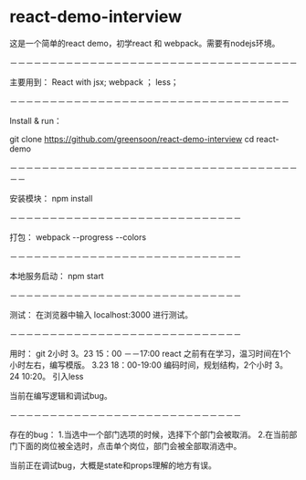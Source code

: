 # react-demo-interview
这是一个简单的react demo，初学react 和 webpack。需要有nodejs环境。

－－－－－－－－－－－－－－－－－－－－－－－－－－－－－－－－－－－－

主要用到：
  React with jsx;
  webpack ；
  less；
  
  
－－－－－－－－－－－－－－－－－－－－－－－－－－－－－－－－－－－
  
Install & run：

git clone https://github.com/greensoon/react-demo-interview
cd react-demo

－－－－－－－－－－－－－－－－－－－－－－－－－－－－－－－－－－－－－－

安装模块：
npm install

－－－－－－－－－－－－－－－－－－－－－－－－－－－－－

打包：
webpack --progress --colors

－－－－－－－－－－－－－－－－－－－－－－－－－－－－－

本地服务启动：
npm start

－－－－－－－－－－－－－－－－－－－－－－－－－－－－－

测试：
在浏览器中输入 localhost:3000 进行测试。

－－－－－－－－－－－－－－－－－－－－－－－－－－－－－

用时：
git 2小时       3。23 15：00 －－17:00
react 之前有在学习，温习时间在1个小时左右，编写模版。 3.23 18：00-19:00
编码时间，规划结构，2个小时 3。24 10:20。
引入less 

当前在编写逻辑和调试bug。

－－－－－－－－－－－－－－－－－－－－－－－－－－－－－

存在的bug：
1.当选中一个部门选项的时候，选择下个部门会被取消。
2.在当前部门下面的岗位被全选时，点击单个岗位，部门会被全部取消选中。

当前正在调试bug，大概是state和props理解的地方有误。


